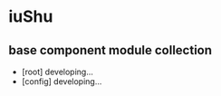 # iuShu
base component module collection 
---
<ul>
    <li>[root] developing...</li>
    <li>[config] developing...</li>
</ul>